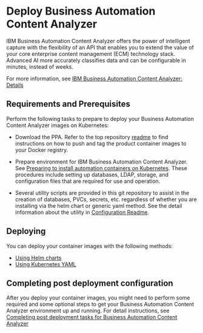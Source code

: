 # Deploy Business Automation Content Analyzer

IBM Business Automation Content Analyzer offers the power of intelligent capture with the flexibility of an API that enables you to extend the value of your core enterprise content management (ECM) technology stack. Advanced AI more accurately classifies data and can be configurable in minutes, instead of weeks.

For more information, see [IBM Business Automation Content Analyzer: Details](https://www.ibm.com/support/knowledgecenter/SSYHZ8_19.0.x/com.ibm.dba.offerings/topics/con_baca.html)

## Requirements and Prerequisites

Perform the following tasks to prepare to deploy your Business Automation Content Analyzer images on Kubernetes:

- Download the PPA. Refer to the top repository [readme](../README.md) to find instructions on how to push and tag the product container images to your Docker registry.

- Prepare environment for IBM Business Automation Content Analyzer. See [Preparing to install automation containers on Kubernetes](https://www.ibm.com/support/knowledgecenter/SSYHZ8_19.0.x/com.ibm.dba.install/k8s_topics/tsk_prepare_bacak8s.html).  These procedures include setting up databases, LDAP, storage, and configuration files that are required for use and operation.   

- Several utility scripts are provided in this git repository to assist in the creation of databases, PVCs, secrets, etc. regardless of whether you are installing via the helm chart or generic yaml method. See the detail information about the utility in [Configuration Readme](configuration/README.md).  

## Deploying

You can deploy your container images with the following methods:
- [Using Helm charts](helm-charts/README.md)
- [Using Kubernetes YAML](k8s-yaml/README.md)

## Completing post deployment configuration

After you deploy your container images, you might need to perform some required and some optional steps to get your Business Automation Content Analyzer environment up and running. For detail instructions, see [Completing post deployment tasks for Business Automation Content Analyzer](docs/post-deployment.md)
